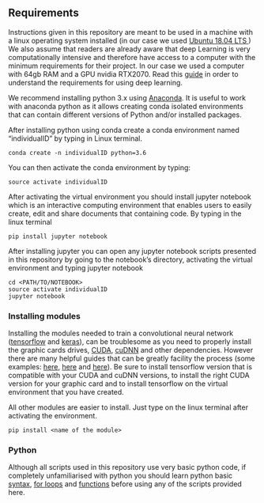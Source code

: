 ## Requirements
Instructions given in this repository are meant to be used in a machine with a linux operating system installed (in our case we used [Ubuntu 18.04 LTS ](https://ubuntu.com/download/desktop))
We also assume that readers are already aware that deep Learning is very computationally intensive and therefore have access to a computer with the minimum requirements for their project. In our case we used a computer with 64gb RAM and a GPU nvidia RTX2070. Read this [guide]( https://timdettmers.com/2018/12/16/deep-learning-hardware-guide/) in order to understand the requirements for using deep learning.
 
We recommend installing python 3.x using [Anaconda](https://www.anaconda.com/distribution/). It is useful to work with anaconda python as it allows creating conda isolated environments that can contain different versions of Python and/or installed packages. 

After installing python using conda create a conda environment named “individualID” by typing in Linux terminal.
```console
conda create -n individualID python=3.6
```
You can then activate the conda environment by typing:
```console
source activate individualID
```
After activating the virtual environment you should install jupyter notebook which is an interactive computing environment that enables users to easily create, edit and share documents that containing code. By typing in the linux terminal
```console
pip install jupyter notebook
```
After installing jupyter you can open any jupyter notebook scripts presented in this repository by going to the notebook’s directory, activating the virtual environment and typing jupyter notebook 
```console
cd <PATH/TO/NOTEBOOK>
source activate individualID
jupyter notebook
```
### Installing modules

Installing the modules needed to train a convolutional neural network ([tensorflow](https://www.tensorflow.org/) and [keras](https://keras.io/)), can be troublesome as you need to properly install the graphic cards drives, [CUDA]( https://developer.nvidia.com/cuda-zone), [cuDNN](https://developer.nvidia.com/cudnn) and other dependencies. However there are many helpful guides that can be greatly facility the process (some examples: [here]( https://docs.nvidia.com/cuda/cuda-installation-guide-linux/index.html?source=post_page---------------------------), [here](https://medium.com/@vitali.usau/install-cuda-10-0-cudnn-7-3-and-build-tensorflow-gpu-from-source-on-ubuntu-18-04-3daf720b83fe) and [here]( https://www.pyimagesearch.com/2019/01/30/ubuntu-18-04-install-tensorflow-and-keras-for-deep-learning/)). Be sure to install tensorflow version that is compatible with your CUDA and cuDNN versions, to install the right CUDA version for your graphic card and to install tensorflow on the virtual environment that you have created.

All other modules  are easier to install. Just type on the linux terminal after activating the environment.
```console
pip install <name of the module>
```

### Python

Although all scripts used in this repository use very basic python code, if completely unfamiliarised with python you should learn python basic [syntax]( https://www.w3schools.com/python/python_syntax.asp), [for loops]( https://www.w3schools.com/python/python_for_loops.asp) and [functions]( https://www.w3schools.com/python/python_functions.asp) before using any of the scripts provided here.


